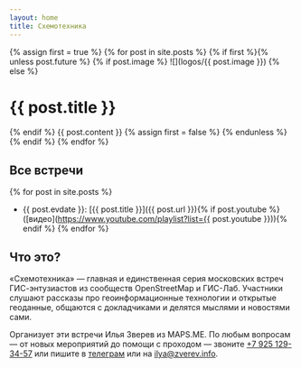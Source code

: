 ```yaml
---
layout: home
title: Схемотехника
---
```

{% assign first = true %}
{% for post in site.posts %}
{% if first %}{% unless post.future %}
{% if post.image %}
![](logos/{{ post.image }})
{% else %}
# {{ post.title }}
{% endif %}
{{ post.content }}
{% assign first = false %}
{% endunless %}{% endif %}
{% endfor %}

## Все встречи

{% for post in site.posts %}
* {{ post.evdate }}: [{{ post.title }}]({{ post.url }}){% if post.youtube %} ([видео](https://www.youtube.com/playlist?list={{ post.youtube }})){% endif %}
{% endfor %}

## Что это?

«Схемотехника» — главная и единственная серия московских встреч ГИС-энтузиастов
из сообществ OpenStreetMap и ГИС-Лаб. Участники слушают рассказы
про геоинформационные технологии и открытые геоданные, общаются с докладчиками
и делятся мыслями и новостями сами.

Организует эти встречи Илья Зверев из MAPS.ME. По любым вопросам — от новых
мероприятий до помощи с проходом — звоните [+7 925 129-34-57](tel:+79251293457) или пишите
в [телеграм](https://t.me/ilyazver) или на [ilya@zverev.info](mailto:ilya@zverev.info).
